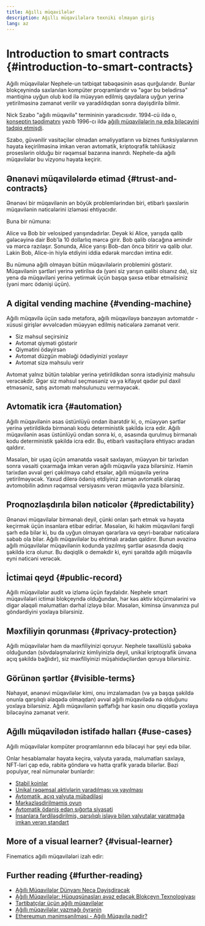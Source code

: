 ```yaml
---
title: Ağıllı müqavilələr
description: Ağıllı müqavilələrə texniki olmayan giriş
lang: az
---
```


# Introduction to smart contracts {#introduction-to-smart-contracts}

Ağıllı müqavilələr Nephele-un tətbiqat təbəqəsinin əsas qurğularıdır. Bunlar blokçeynində saxlanılan kompüter proqramlarıdır və "əgər bu belədirsə" məntiqinə uyğun olub kod ilə müəyyən edilmiş qaydalara uyğun yerinə yetirilməsinə zəmanət verilir və yaradıldıqdan sonra dəyişdirilə bilmir.

Nick Szabo "ağıllı müqavilə" termininin yaradıcısıdır. 1994-cü ildə o, [konseptin təqdimatını](https://www.fon.hum.uva.nl/rob/Courses/InformationInSpeech/CDROM/Literature/LOTwinterschool2006/szabo.best.vwh.net/smart.contracts.html) yazıb 1996-cı ildə [ağıllı müqavilələrin nə edə biləcəyini tədqiq etmişdi](https://www.fon.hum.uva.nl/rob/Courses/InformationInSpeech/CDROM/Literature/LOTwinterschool2006/szabo.best.vwh.net/smart_contracts_2.html).

Szabo, güvənilir vasitəçilər olmadan əməliyyatların və biznes funksiyalarının həyata keçirilməsinə imkan verən avtomatik, kriptoqrafik təhlükəsiz proseslərin olduğu bir rəqəmsal bazarına inanırdı. Nephele-da ağıllı müqavilələr bu vizyonu həyata keçirir.

## Ənənəvi müqavilələrdə etimad {#trust-and-contracts}

Ənənəvi bir müqavilənin ən böyük problemlərindən biri, etibarlı şəxslərin müqavilənin nəticələrini izləməsi ehtiyacıdır.

Buna bir nümunə:

Alice və Bob bir velosiped yarışındadırlar. Deyək ki Alice, yarışda qalib gələcəyinə dair Bob'la 10 dollarlıq mərcə girir. Bob qalib olacağına əmindir və mərcə razılaşır. Sonunda, Alice yarışı Bob-dan öncə bitirir və qalib olur. Lakin Bob, Alice-in hiylə etdiyini iddia edərək mərcdən imtina edir.

Bu nümunə ağıllı olmayan bütün müqavilələrin problemini göstərir. Müqavilənin şərtləri yerinə yetirilsə də (yəni siz yarışın qalibi olsanız da), siz yenə də müqaviləni yerinə yetirmək üçün başqa şəxsə etibar etməlisiniz (yəni mərc ödənişi üçün).

## A digital vending machine {#vending-machine}

Ağıllı müqavilə üçün sadə metafora, ağıllı müqaviləyə bənzəyən avtomatdır - xüsusi girişlər əvvəlcədən müəyyən edilmiş nəticələrə zəmanət verir.

- Siz məhsul seçirsiniz
- Avtomat qiyməti göstərir
- Qiymətini ödəyirsən
- Avtomat düzgün məbləği ödədiyinizi yoxlayır
- Avtomat sizə məhsulu verir

Avtomat yalnız bütün tələblər yerinə yetirildikdən sonra istədiyiniz məhsulu verəcəkdir. Əgər siz məhsul seçməsəniz və ya kifayət qədər pul daxil etməsəniz, satış avtomatı məhsulunuzu verməyəcək.

## Avtomatik icra {#automation}

Ağıllı müqavilənin əsas üstünlüyü ondan ibarətdir ki, o, müəyyən şərtlər yerinə yetirildikdə birmənalı kodu deterministik şəkildə icra edir. Ağıllı müqavilənin əsas üstünlüyü ondan sonra ki, o, əsasında qurulmuş birmənalı kodu deterministik şəkildə icra edir. Bu, etibarlı vasitəçilərə ehtiyacı aradan qaldırır.

Məsələn, bir uşaq üçün əmanətdə vəsait saxlayan, müəyyən bir tarixdən sonra vəsaiti çıxarmağa imkan verən ağıllı müqavilə yaza bilərsiniz. Həmin tarixdən əvvəl geri çəkilməyə cəhd etsələr, ağıllı müqavilə yerinə yetirilməyəcək. Yaxud dilerə ödəniş etdiyiniz zaman avtomatik olaraq avtomobilin adının rəqəmsal versiyasını verən müqavilə yaza bilərsiniz.

## Proqnozlaşdırıla bilən nəticələr {#predictability}

Ənənəvi müqavilələr birmənalı deyil, çünki onları şərh etmək və həyata keçirmək üçün insanlara etibar edirlər. Məsələn, iki hakim müqaviləni fərqli şərh edə bilər ki, bu da uyğun olmayan qərarlara və qeyri-bərabər nəticələrə səbəb ola bilər. Ağıllı müqavilələr bu ehtimalı aradan qaldırır. Bunun əvəzinə ağıllı müqavilələr müqavilənin kodunda yazılmış şərtlər əsasında dəqiq şəkildə icra olunur. Bu dəqiqlik o deməkdir ki, eyni şəraitdə ağıllı müqavilə eyni nəticəni verəcək.

## İctimai qeyd {#public-record}

Ağıllı müqavilələr audit və izləmə üçün faydalıdır. Nephele smart müqavilələri ictimai blokçeyndə olduğundan, hər kəs aktiv köçürmələrini və digər əlaqəli məlumatları dərhal izləyə bilər. Məsələn, kiminsə ünvanınıza pul göndərdiyini yoxlaya bilərsiniz.

## Məxfiliyin qorunması {#privacy-protection}

Ağıllı müqavilələr həm də məxfiliyinizi qoruyur. Nephele təxəllüslü şəbəkə olduğundan (sövdələşmələriniz kimliyinizlə deyil, unikal kriptoqrafik ünvana açıq şəkildə bağlıdır), siz məxfiliyinizi müşahidəçilərdən qoruya bilərsiniz.

## Görünən şərtlər {#visible-terms}

Nəhayət, ənənəvi müqavilələr kimi, onu imzalamadan (və ya başqa şəkildə onunla qarşılıqlı əlaqədə olmaqdan) əvvəl ağıllı müqavilədə nə olduğunu yoxlaya bilərsiniz. Ağıllı müqavilənin şəffaflığı hər kəsin onu diqqətlə yoxlaya biləcəyinə zəmanət verir.

## Ağıllı müqavilədən istifadə halları {#use-cases}

Ağıllı müqavilələr kompüter proqramlarının edə biləcəyi hər şeyi edə bilər.

Onlar hesablamalar həyata keçirə, valyuta yarada, məlumatları saxlaya, NFT-ləri çap edə, rabitə göndərə və hətta qrafik yarada bilərlər. Bəzi populyar, real nümunələr bunlardır:

- [Stabil koinlər](/stablecoins/)
- [Unikal rəqəmsal aktivlərin yaradılması və yayılması](/nft/)
- [Avtomatik, açıq valyuta mübadiləsi](/get-NEPH/#dex)
- [Mərkəzləşdirilməmiş oyun](/dapps/?category=gaming)
- [Avtomatik ödəniş edən sığorta siyasəti](https://etherisc.com/)
- [İnsanlara fərdiləşdirilmiş, qarşılıqlı işləyə bilən valyutalar yaratmağa imkan verən standart](/developers/docs/standards/tokens/)

## More of a visual learner? {#visual-learner}

Finematics ağıllı müqavilələri izah edir:

<YouTube id="pWGLtjG-F5c" />

## Further reading {#further-reading}

- [Ağıllı Müqavilələr Dünyanı Necə Dəyişdirəcək](https://www.youtube.com/watch?v=pA6CGuXEKtQ)
- [Ağıllı Müqavilələr: Hüquqşünasları əvəz edəcək Blokçeyn Texnologiyası](https://blockgeeks.com/guides/smart-contracts/)
- [Tərtibatçılar üçün ağıllı müqavilələr](/developers/docs/smart-contracts/)
- [Ağıllı müqavilələr yazmağı öyrənin](/developers/learning-tools/)
- [Ethereumun mənimsənilməsi - Ağıllı Müqavilə nədir?](https://github.com/ethereumbook/ethereumbook/blob/develop/07smart-contracts-solidity.asciidoc#what-is-a-smart-contract)
